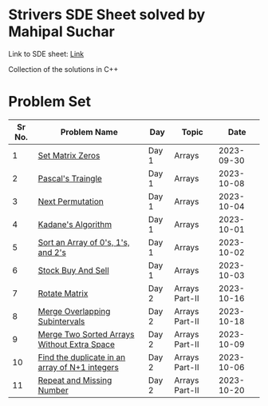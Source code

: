 # Strivers SDE Sheet solved by Mahipal Suchar

Link to SDE sheet: [Link](https://takeuforward.org/interviews/strivers-sde-sheet-top-coding-interview-problems/)

Collection of the solutions in C++

# Problem Set

| Sr No. | Problem Name                                                                                                                                                            | Day   | Topic               | Date       |
| ------ | ----------------------------------------------------------------------------------------------------------------------------------------------------------------------- | ----- | ------------------- | ---------- |
| 1      | [Set Matrix Zeros](https://github.com/its-mahi/striver_sde_sheet/blob/main/Day%201%20%3A%20Arrays/Set%20Matrix%20Zeros.cpp)                                                              | Day 1 | Arrays              | 2023-09-30 |
| 2      | [Pascal's Traingle](https://github.com/its-mahi/striver_sde_sheet/blob/main/Day%201%20%3A%20Arrays/Pascal's%20Triangle.cpp)                                                            | Day 1 | Arrays              | 2023-10-08 |
| 3      | [Next Permutation](https://github.com/its-mahi/striver_sde_sheet/blob/main/Day%201%20%3A%20Arrays/Next%20Permutation.cpp)                                                             | Day 1 | Arrays              | 2023-10-04 |
| 4      | [Kadane's Algorithm](https://github.com/its-mahi/striver_sde_sheet/blob/main/Day%201%20%3A%20Arrays/Maximum%20Subarray%20Sum%20(Kadane's%20Algorithm).cpp)                                                          | Day 1 | Arrays              | 2023-10-01 |
| 5      | [Sort an Array of 0's, 1's, and 2's](https://github.com/its-mahi/striver_sde_sheet/blob/main/Day%201%20%3A%20Arrays/Sort%20an%20array%20of%200's%2C%201's%20and%202's.cpp)                              | Day 1 | Arrays              | 2023-10-02 |
| 6      | [Stock Buy And Sell](https://github.com/its-mahi/striver_sde_sheet/blob/main/Day%201%20%3A%20Arrays/Stock%20Buy%20and%20Sell.cpp)                                                         | Day 1 | Arrays              | 2023-10-03 |
| 7      | [Rotate Matrix](https://github.com/its-mahi/striver_sde_sheet/blob/main/Day%202%20%3A%20Arrays%20Part%20II/Rotate%20Matrix.cpp)                                                                   | Day 2 | Arrays Part-II      | 2023-10-16 |
| 8      | [Merge Overlapping Subintervals](https://github.com/its-mahi/striver_sde_sheet/blob/main/Day%202%20%3A%20Arrays%20Part%20II/Merge%20Overlapping%20Subintervals.cpp)                                 | Day 2 | Arrays Part-II      | 2023-10-18 |
| 9      | [Merge Two Sorted Arrays Without Extra Space](https://github.com/its-mahi/striver_sde_sheet/blob/main/Day%202%20%3A%20Arrays%20Part%20II/Merge%20Two%20Sorted%20Arrays%20Without%20Extra%20Space.cpp)       | Day 2 | Arrays Part-II      | 2023-10-09 |
| 10     | [Find the duplicate in an array of N+1 integers](https://github.com/its-mahi/striver_sde_sheet/blob/main/Day%202%20%3A%20Arrays%20Part%20II/Find%20Duplicate%20in%20Array.cpp) | Day 2 | Arrays Part-II      | 2023-10-06 |
| 11     | [Repeat and Missing Number](https://github.com/its-mahi/striver_sde_sheet/blob/main/Day%202%20%3A%20Arrays%20Part%20II/Missing%20And%20Repeating%20Numbers.cpp)                                           | Day 2 | Arrays Part-II      | 2023-10-20 |
